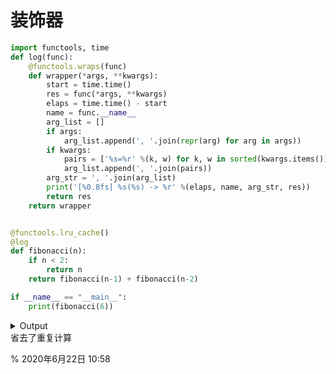 # 装饰器

[comment]: <> (<a class="wp-editor-md-post-content-link" href="http://www.vincehuston.org/dp/decorator.html">Decorator</a>)

[comment]: <> (basic python code)
```python
import functools, time 
def log(func):
    @functools.wraps(func)
    def wrapper(*args, **kwargs):
        start = time.time()
        res = func(*args, **kwargs)
        elaps = time.time() - start
        name = func.__name__
        arg_list = []
        if args:
            arg_list.append(', '.join(repr(arg) for arg in args))
        if kwargs:
            pairs = ['%s=%r' %(k, w) for k, w in sorted(kwargs.items())]
            arg_list.append(', '.join(pairs))
        arg_str = ', '.join(arg_list)
        print('[%0.8fs] %s(%s) -> %r' %(elaps, name, arg_str, res))
        return res 
    return wrapper


@functools.lru_cache()
@log
def fibonacci(n):
    if n < 2:
        return n
    return fibonacci(n-1) + fibonacci(n-2)

if __name__ == "__main__":
    print(fibonacci(6))
```
<details>
<summary>Output</summary>
<p>

$`python3 lru_cache.py`
[0.00000167s] fibonacci(1) -> 1
[0.00000310s] fibonacci(0) -> 0
[0.00025296s] fibonacci(2) -> 1
[0.00032377s] fibonacci(3) -> 2
[0.00042295s] fibonacci(4) -> 3
[0.00053787s] fibonacci(5) -> 5
[0.00070119s] fibonacci(6) -> 8

当注释掉21行的装饰器后，输出为
[0.00000095s] fibonacci(1) -> 1
[0.00000000s] fibonacci(0) -> 0
[0.00006604s] fibonacci(2) -> 1
[0.00000000s] fibonacci(1) -> 1
[0.00007701s] fibonacci(3) -> 2
[0.00000095s] fibonacci(1) -> 1
[0.00000095s] fibonacci(0) -> 0
[0.00001001s] fibonacci(2) -> 1
[0.00009704s] fibonacci(4) -> 3
[0.00000000s] fibonacci(1) -> 1
[0.00000000s] fibonacci(0) -> 0
[0.00000930s] fibonacci(2) -> 1
[0.00000000s] fibonacci(1) -> 1
[0.00001884s] fibonacci(3) -> 2
[0.00012589s] fibonacci(5) -> 5
[0.00000000s] fibonacci(1) -> 1
[0.00000000s] fibonacci(0) -> 0
[0.00000906s] fibonacci(2) -> 1
[0.00000095s] fibonacci(1) -> 1
[0.00001979s] fibonacci(3) -> 2
[0.00000095s] fibonacci(1) -> 1
[0.00000095s] fibonacci(0) -> 0
[0.00003409s] fibonacci(2) -> 1
[0.00008798s] fibonacci(4) -> 3
[0.00022793s] fibonacci(6) -> 8
</p>
</details>
省去了重复计算

% 2020年6月22日 10:58